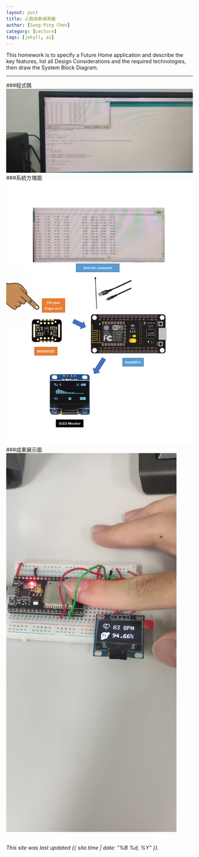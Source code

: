 ```yaml
---
layout: post
title: 心跳血氧偵測器
author: [Sung-Ping Chen]
category: [Lecture]
tags: [jekyll, ai]
---
```


This homework is to specify a Future Home application and describe the key features, list all Design Considerations and the required technologies, then draw the System Block Diagram.

---
###程式碼
![](https://github.com/fairpus/MCU-Arduinoproject/blob/main/images/O2%20code.jpg?raw=true)
###系統方塊圖
![](https://github.com/fairpus/MCU-Arduinoproject/blob/main/images/Heartbeat-Oxygen-Detector_page-0001.jpg?raw=true)
###成果展示圖
![](https://github.com/fairpus/MCU-Arduinoproject/blob/main/images/O2%20picture.jpg?raw=true)
<br>
<br>


*This site was last updated {{ site.time | date: "%B %d, %Y" }}.*


